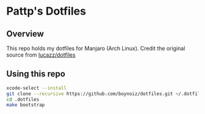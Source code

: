 # Pattp's Dotfiles

## Overview

This repo holds my dotfiles for Manjaro (Arch Linux).
Credit the original source from [lucazz/dotfiles](https://github.com/lucazz/dotfiles)

## Using this repo

```bash
xcode-select --install
git clone --recursive https://github.com/boynoiz/dotfiles.git ~/.dotfiles
cd .dotfiles
make bootstrap
```
